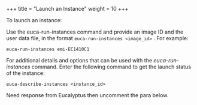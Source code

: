 +++
title = "Launch an Instance"
weight = 10
+++

To launch an instance: 

Use the euca-run-instances command and provide an image ID and the user data file, in the format `euca-run-instances <image_id>` . For example: 

    euca-run-instances emi-EC1410C1 

For additional details and options that can be used with the *euca-run-instances* command. Enter the following command to get the launch status of the instance: 

    euca-describe-instances <instance_id>

Need response from Eucalyptus then uncomment the para below. 
